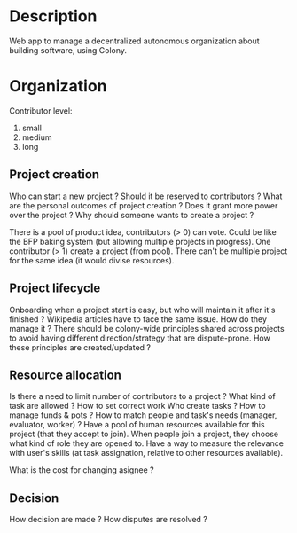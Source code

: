 # Description

Web app to manage a decentralized autonomous organization about building software, using Colony.

# Organization

Contributor level:
 1. small
 2. medium
 3. long

## Project creation

Who can start a new project ? Should it be reserved to contributors ? What are the personal outcomes of project creation ? Does it grant more power over the project ? Why should someone wants to create a project ?

There is a pool of product idea, contributors (> 0) can vote. Could be like the BFP baking system (but allowing multiple projects in progress).
One contributor (> 1) create a project (from pool). There can't be multiple project for the same idea (it would divise resources).

## Project lifecycle

Onboarding when a project start is easy, but who will maintain it after it's finished ? Wikipedia articles have to face the same issue. How do they manage it ?
There should be colony-wide principles shared across projects to avoid having different direction/strategy that are dispute-prone.
How these principles are created/updated ?

## Resource allocation

Is there a need to limit number of contributors to a project ?
What kind of task are allowed ? How to set correct work
Who create tasks ? How to manage funds & pots ? How to match people and task's needs (manager, evaluator, worker) ?
Have a pool of human resources available for this project (that they accept to join). When people join a project, they choose what kind of role they are opened to. Have a way to measure the relevance with user's skills (at task assignation, relative to other resources available).

What is the cost for changing asignee ?

## Decision

How decision are made ? How disputes are resolved ?